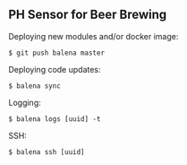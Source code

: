 ## PH Sensor for Beer Brewing

Deploying new modules and/or docker image:
```
$ git push balena master
```

Deploying code updates:
```
$ balena sync
```

Logging:
```
$ balena logs [uuid] -t
```

SSH:
```
$ balena ssh [uuid] 
```


